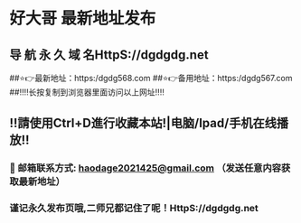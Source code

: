 # 好大哥 最新地址发布 
## 导 航 永 久 域 名HttpS://dgdgdg.net
##⭐️👉最新地址：https:/dgdg568.com
##⭐️👉备用地址：https:/dgdg567.com
##‼️‼️长按复制到浏览器里面访问以上网址‼️‼️
## ‼️請使用Ctrl+D進行收藏本站!|电脑/Ipad/手机在线播放‼️
### 📧 邮箱联系方式: haodage2021425@gmail.com （发送任意内容获取最新地址）
### 谨记永久发布页哦,二师兄都记住了呢！HttpS://dgdgdg.net
